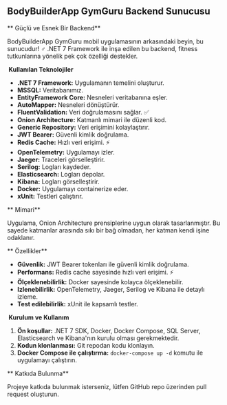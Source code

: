 ##  BodyBuilderApp GymGuru Backend Sunucusu 

** Güçlü ve Esnek Bir Backend**

BodyBuilderApp GymGuru mobil uygulamasının arkasındaki beyin, bu sunucudur! ️‍♂️ .NET 7 Framework ile inşa edilen bu backend, fitness tutkunlarına yönelik pek çok özelliği destekler.

**️ Kullanılan Teknolojiler**

* **.NET 7 Framework:** Uygulamanın temelini oluşturur.
* **MSSQL:** Veritabanımız. ️
* **EntityFramework Core:** Nesneleri veritabanına eşler. 
* **AutoMapper:** Nesneleri dönüştürür. 
* **FluentValidation:** Veri doğrulamasını sağlar. ✅
* **Onion Architecture:** Katmanlı mimari ile düzenli kod. 
* **Generic Repository:** Veri erişimini kolaylaştırır. 
* **JWT Bearer:** Güvenli kimlik doğrulama. 
* **Redis Cache:** Hızlı veri erişimi. ⚡
* **OpenTelemetry:** Uygulamayı izler. 
* **Jaeger:** Traceleri görselleştirir. 
* **Serilog:** Logları kaydeder. 
* **Elasticsearch:** Logları depolar. 
* **Kibana:** Logları görselleştirir. 
* **Docker:** Uygulamayı containerize eder. 
* **xUnit:** Testleri çalıştırır. 

** Mimari**

Uygulama, Onion Architecture prensiplerine uygun olarak tasarlanmıştır. Bu sayede katmanlar arasında sıkı bir bağ olmadan, her katman kendi işine odaklanır.

** Özellikler**

* **Güvenlik:** JWT Bearer tokenları ile güvenli kimlik doğrulama. 
* **Performans:** Redis cache sayesinde hızlı veri erişimi. ⚡
* **Ölçeklenebilirlik:** Docker sayesinde kolayca ölçeklenebilir. 
* **Izlenebilirlik:** OpenTelemetry, Jaeger, Serilog ve Kibana ile detaylı izleme. 
* **Test edilebilirlik:** xUnit ile kapsamlı testler. 

**️ Kurulum ve Kullanım**

1. **Ön koşullar:** .NET 7 SDK, Docker, Docker Compose, SQL Server, Elasticsearch ve Kibana'nın kurulu olması gerekmektedir.
2. **Kodun klonlanması:** Git repodan kodu klonlayın.
3. **Docker Compose ile çalıştırma:** `docker-compose up -d` komutu ile uygulamayı çalıştırın.

** Katkıda Bulunma**

Projeye katkıda bulunmak isterseniz, lütfen GitHub repo üzerinden pull request oluşturun.

